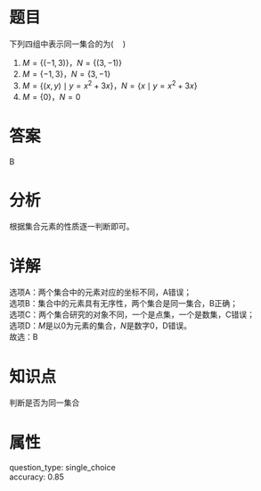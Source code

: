 # 题目

下列四组中表示同一集合的为$(\quad)$

1. $M=\{(-1,3)\}$，$N=\{(3,-1)\}$
2. $M=\{-1,3\}$，$N=\{3,-1\}$
3. $M=\{(x,y) \mid y=x^2+3x\}$，$N=\{x \mid y=x^2+3x\}$
4. $M=\{0\}$，$N=0$

# 答案

B

# 分析

根据集合元素的性质逐一判断即可。

# 详解

选项A：两个集合中的元素对应的坐标不同，A错误；  
选项B：集合中的元素具有无序性，两个集合是同一集合，B正确；  
选项C：两个集合研究的对象不同，一个是点集，一个是数集，C错误；  
选项D：$M$是以$0$为元素的集合，$N$是数字$0$，D错误。  
故选：B

# 知识点

判断是否为同一集合

# 属性

question_type: single_choice  
accuracy: 0.85
